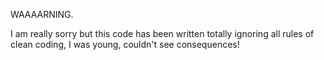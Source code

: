 WAAAARNING.

I am really sorry but this code has been written totally ignoring all rules of clean coding, I was young, couldn't see consequences!